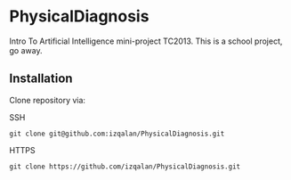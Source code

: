 # PhysicalDiagnosis
Intro To Artificial Intelligence mini-project TC2013. This is a school project, go away.

## Installation

Clone repository via:

SSH
```ssh
git clone git@github.com:izqalan/PhysicalDiagnosis.git
```

HTTPS
```
git clone https://github.com/izqalan/PhysicalDiagnosis.git
```


